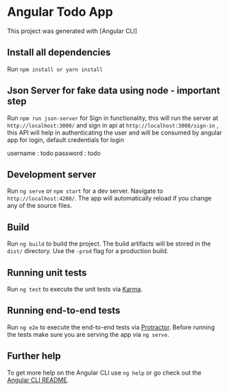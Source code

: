 # Angular Todo App

This project was generated with [Angular CLI]


## Install all dependencies 

Run `npm install or yarn install` 

## Json Server for fake data using node - important step

Run `npm run json-server` for Sign in functionality, this will run the server at `http://localhost:3000/` and sign in api at `http://localhost:3000/sign-in` , this API will help in authenticating the user and will be consumed by angular app for login, default credentials for login 

username : todo
password : todo

## Development server

Run `ng serve` or `npm start` for a dev server. Navigate to `http://localhost:4200/`. The app will automatically reload if you change any of the source files.

## Build

Run `ng build` to build the project. The build artifacts will be stored in the `dist/` directory. Use the `-prod` flag for a production build.

## Running unit tests

Run `ng test` to execute the unit tests via [Karma](https://karma-runner.github.io).

## Running end-to-end tests

Run `ng e2e` to execute the end-to-end tests via [Protractor](http://www.protractortest.org/).
Before running the tests make sure you are serving the app via `ng serve`.

## Further help

To get more help on the Angular CLI use `ng help` or go check out the [Angular CLI README](https://github.com/angular/angular-cli/blob/master/README.md).
